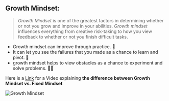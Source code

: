 ## Growth Mindset:
>_Growth Mindset_ is one of the greatest factors in determining whether or not you grow and improve in your abilities. _Growth mindset_ influences everything from creative risk-taking to how you view feedback to whether or not you finish difficult tasks. 


- Growth mindset can improve through practice. :muscle:	
-  It can let you see the failures that you made as a chance to learn and pivot. :monocle_face:	
- growth mindset helps to view obstacles as a chance to experiment and solve problems. :female_detective:	

Here is a [Link](https://www.youtube.com/watch?v=M1CHPnZfFmU&ab_channel=JohnSpencer) for a Video explaining **the difference between Growth Mindset vs. Fixed Mindset**

![Growth Mindset](https://blog.cengage.com/wp-content/uploads/2020/11/blog-growth-mindset-1511130.png)